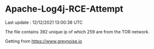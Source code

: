 
# Apache-Log4j-RCE-Attempt

Last update : 12/12/2021 13:00:38 UTC

The file contains 392 unique ip of which 259 are from the TOR network.

Getting from https://www.greynoise.io